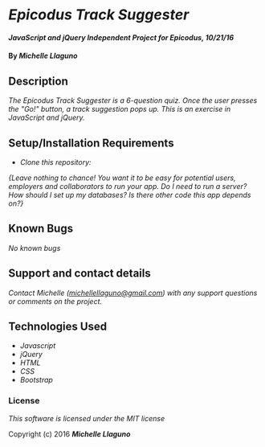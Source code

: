 # _Epicodus Track Suggester_

#### _JavaScript and jQuery Independent Project for Epicodus, 10/21/16_

#### By _**Michelle Llaguno**_

## Description

_The Epicodus Track Suggester is a 6-question quiz. Once the user presses the "Go!" button, a track suggestion pops up. This is an exercise in JavaScript and jQuery._

## Setup/Installation Requirements

* _Clone this repository:_

_{Leave nothing to chance! You want it to be easy for potential users, employers and collaborators to run your app. Do I need to run a server? How should I set up my databases? Is there other code this app depends on?}_

## Known Bugs

_No known bugs_

## Support and contact details

_Contact Michelle (michellellaguno@gmail.com) with any support questions or comments on the project._

## Technologies Used

* _Javascript_
* _jQuery_
* _HTML_
* _CSS_
* _Bootstrap_

### License

*This software is licensed under the MIT license*

Copyright (c) 2016 **_Michelle Llaguno_**
